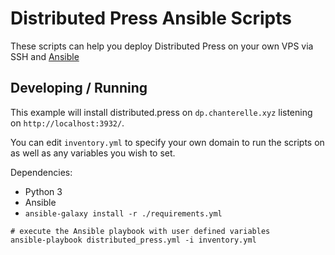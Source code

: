 # Distributed Press Ansible Scripts

These scripts can help you deploy Distributed Press on your own VPS via SSH and [Ansible](https://www.ansible.com/)

## Developing / Running

This example will install distributed.press on `dp.chanterelle.xyz` listening on `http://localhost:3932/`.

You can edit `inventory.yml` to specify your own domain to run the scripts on as well as any variables you wish to set.

Dependencies:

- Python 3
- Ansible
- `ansible-galaxy install -r ./requirements.yml`

```
# execute the Ansible playbook with user defined variables
ansible-playbook distributed_press.yml -i inventory.yml
```
